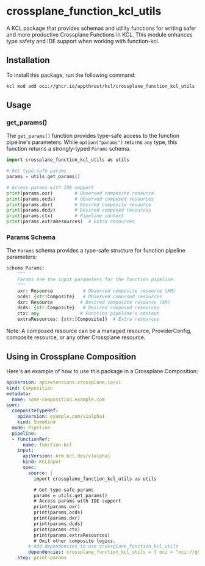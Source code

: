 # crossplane_function_kcl_utils

A KCL package that provides schemas and utility functions for writing safer and more productive Crossplane Functions in KCL. This module enhances type safety and IDE support when working with function-kcl.

## Installation

To install this package, run the following command:

```bash
kcl mod add oci://ghcr.io/appthrust/kcl/crossplane_function_kcl_utils
```

## Usage

### get_params()

The `get_params()` function provides type-safe access to the function pipeline's parameters. While `option("params")` returns `any` type, this function returns a strongly-typed `Params` schema.

```python kcl
import crossplane_function_kcl_utils as utils

# Get type-safe params
params = utils.get_params()

# Access params with IDE support
print(params.oxr)        # Observed composite resource
print(params.ocds)       # Observed composed resources
print(params.dxr)        # Desired composite resource
print(params.dcds)       # Desired composed resources
print(params.ctx)        # Pipeline context
print(params.extraResources)  # Extra resources
```

### Params Schema

The `Params` schema provides a type-safe structure for function pipeline parameters:

```python kcl
schema Params:
    """
    Params are the input parameters for the function pipeline.
    """
    oxr: Resource           # Observed composite resource (XR)
    ocds: {str:Composite}   # Observed composed resources
    dxr: Resource          # Desired composite resource (XR)
    dcds: {str:Composite}   # Desired composed resources
    ctx: any               # Function pipeline's context
    extraResources: {str:[Composite]}  # Extra resources
```

Note: A composed resource can be a managed resource, ProviderConfig, composite resource, or any other Crossplane resource.

## Using in Crossplane Composition

Here's an example of how to use this package in a Crossplane Composition:

```yaml
apiVersion: apiextensions.crossplane.io/v1
kind: Composition
metadata:
  name: some-composition.example.com
spec:
  compositeTypeRef:
    apiVersion: example.com/v1alpha1
    kind: SomeKind
  mode: Pipeline
  pipeline:
  - functionRef:
      name: function-kcl
    input:
      apiVersion: krm.kcl.dev/v1alpha1
      kind: KCLInput
      spec:
        source: |
          import crossplane_function_kcl_utils as utils

          # Get type-safe params
          params = utils.get_params()
          # Access params with IDE support
          print(params.oxr)
          print(params.ocds)
          print(params.dxr)
          print(params.dcds)
          print(params.ctx)
          print(params.extraResources)
          # Omit other composite logics.
        # Add dependencies to use crossplane_function_kcl_utils
        dependencies: crossplane_function_kcl_utils = { oci = "oci://ghcr.io/appthrust/kcl/crossplane_function_kcl_utils", tag = "0.0.1" }
    step: print-params
